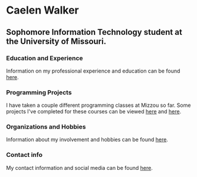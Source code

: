 # Caelen Walker

## Sophomore Information Technology student at the University of Missouri.

### Education and Experience
Information on my professional experience and education can be found [here](experience.md).

### Programming Projects
I have taken a couple different programming classes at Mizzou so far. Some projects I've completed for these courses can be viewed [here](project.md) and [here](project2.md).

### Organizations and Hobbies
Information about my involvement and hobbies can be found [here](hobbies.md).

### Contact info
My contact information and social media can be found [here](info.md).
